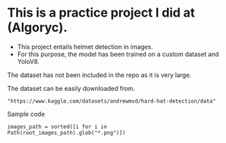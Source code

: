 # This is a practice project I did at (Algoryc).

- This project entails helmet detection in images.
- For this purpose, the model has been trained on a custom dataset and YoloV8.

The dataset has not been included in the repo as it is very large. 

The dataset can be easily downloaded from.

```
"https://www.kaggle.com/datasets/andrewmvd/hard-hat-detection/data"
```
Sample code
``` 
images_path = sorted([i for i in Path(root_images_path).glob("*.png")])
```
